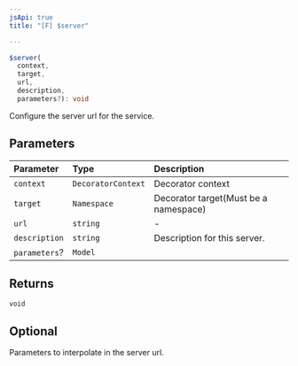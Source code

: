 ```yaml
---
jsApi: true
title: "[F] $server"

---
```

```ts
$server(
  context,
  target,
  url,
  description,
  parameters?): void
```

Configure the server url for the service.

## Parameters

| Parameter | Type | Description |
| :------ | :------ | :------ |
| `context` | `DecoratorContext` | Decorator context |
| `target` | `Namespace` | Decorator target(Must be a namespace) |
| `url` | `string` | - |
| `description` | `string` | Description for this server. |
| `parameters`? | `Model` |  |

## Returns

`void`

## Optional

Parameters to interpolate in the server url.
